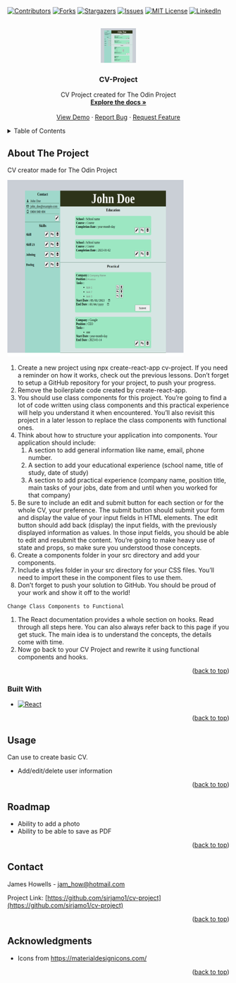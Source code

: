 <a name="readme-top"></a>

[![Contributors][contributors-shield]][contributors-url]
[![Forks][forks-shield]][forks-url]
[![Stargazers][stars-shield]][stars-url]
[![Issues][issues-shield]][issues-url]
[![MIT License][license-shield]][license-url]
[![LinkedIn][linkedin-shield]][linkedin-url]

<!-- PROJECT LOGO -->
<br />
<div align="center">
  <a href="https://github.com/sirjamo1.io/cv-project">
    <img src="src/components/assets/cv-project-screenshot.png" alt="Logo" width="80" height="80">
  </a>

<h3 align="center">CV-Project</h3>

  <p align="center">
    CV Project created for The Odin Project
    <br />
    <a href="https://github.com/sirjamo1/cv-project"><strong>Explore the docs »</strong></a>
    <br />
    <br />
    <a href="https://sirjamo1.github.io/cv-project/">View Demo</a>
    ·
    <a href="https://github.com/sirjamo1/cv-project/issues">Report Bug</a>
    ·
    <a href="https://github.com/sirjamo1/cv-project/issues">Request Feature</a>
  </p>
</div>

<!-- TABLE OF CONTENTS -->
<details>
  <summary>Table of Contents</summary>
  <ol>
    <li>
      <a href="#about-the-project">About The Project</a>
      <ul>
        <li><a href="#built-with">Built With</a></li>
      </ul>
    </li>
    <li><a href="#usage">Usage</a></li>
    <li><a href="#roadmap">Roadmap</a></li>
    <li><a href="#contact">Contact</a></li>
    <li><a href="#acknowledgments">Acknowledgments</a></li>
  </ol>
</details>

<!-- ABOUT THE PROJECT -->

## About The Project

CV creator made for The Odin Project

<img src="src/components/assets/cv-project-screenshot.png" alt="Logo" width="400" height="400">

<ol>
<li>Create a new project using npx create-react-app cv-project. If you need a reminder on how it works, check out the previous lessons. Don’t forget to setup a GitHub repository for your project, to push your progress.</li>
<li>Remove the boilerplate code created by create-react-app.</li>
<li>You should use class components for this project. You’re going to find a lot of code written using class components and this practical experience will help you understand it when encountered. You’ll also revisit this project in a later lesson to replace the class components with functional ones.</li>
<li>Think about how to structure your application into components. Your application should include: 
   <ol>
      <li>A section to add general information like name, email, phone number.</li>
      <li>A section to add your educational experience (school name, title of study, date of study)</li>
      <li>A section to add practical experience (company name, position title, main tasks of your jobs, date from and until when you worked for that company)</li>
      </ol>
      </li>
<li>Be sure to include an edit and submit button for each section or for the whole CV, your preference. The submit button should submit your form and display the value of your input fields in HTML elements. The edit button should add back (display) the input fields, with the previously displayed information as values. In those input fields, you should be able to edit and resubmit the content. You’re going to make heavy use of state and props, so make sure you understood those concepts.</li>
<li>Create a components folder in your src directory and add your components.</li>
<li>Include a styles folder in your src directory for your CSS files. You’ll need to import these in the component files to use them.</li>
<li>Don’t forget to push your solution to GitHub. You should be proud of your work and show it off to the world!</li>
</ol>

    Change Class Components to Functional

<ol>
<li>The React documentation provides a whole section on hooks. Read through all steps here. You can also always refer back to this page if you get stuck. The main idea is to understand the concepts, the details come with time.</li>
<li>Now go back to your CV Project and rewrite it using functional components and hooks.</li>
</ol>

<p align="right">(<a href="#readme-top">back to top</a>)</p>

### Built With

-   [![React][react.js]][react-url]

<p align="right">(<a href="#readme-top">back to top</a>)</p>

## Usage

Can use to create basic CV.

-   Add/edit/delete user information

<p align="right">(<a href="#readme-top">back to top</a>)</p>

<!-- ROADMAP -->

## Roadmap

-   Ability to add a photo
-   Ability to be able to save as PDF

<p align="right">(<a href="#readme-top">back to top</a>)</p>

<!-- CONTACT -->

## Contact

James Howells - jam_how@hotmail.com

Project Link: [https://github.com/sirjamo1/cv-project](https://github.com/sirjamo1/cv-project)

<p align="right">(<a href="#readme-top">back to top</a>)</p>

<!-- ACKNOWLEDGMENTS -->

## Acknowledgments

-   Icons from https://materialdesignicons.com/

<p align="right">(<a href="#readme-top">back to top</a>)</p>

<!-- MARKDOWN LINKS & IMAGES -->
<!-- https://www.markdownguide.org/basic-syntax/#reference-style-links -->

[contributors-shield]: https://img.shields.io/github/contributors/sirjamo1/cv-project.svg?style=for-the-badge
[contributors-url]: https://github.com/sirjamo1/cv-project/graphs/contributors
[forks-shield]: https://img.shields.io/github/forks/sirjamo1/cv-project.svg?style=for-the-badge
[forks-url]: https://github.com/sirjamo1/cv-project/network/members
[stars-shield]: https://img.shields.io/github/stars/sirjamo1/cv-project.svg?style=for-the-badge
[stars-url]: https://github.com/sirjamo1/cv-project/stargazers
[issues-shield]: https://img.shields.io/github/issues/sirjamo1/cv-project.svg?style=for-the-badge
[issues-url]: https://github.com/sirjamo1/cv-project/issues
[license-shield]: https://img.shields.io/github/license/sirjamo1/cv-project.svg?style=for-the-badge
[license-url]: https://github.com/sirjamo1/cv-project/blob/master/LICENSE.txt
[linkedin-shield]: https://img.shields.io/badge/-LinkedIn-black.svg?style=for-the-badge&logo=linkedin&colorB=555
[linkedin-url]: https://linkedin.com/in/linkedin_username
[product-screenshot]: images/screenshot.png
[next.js]: https://img.shields.io/badge/next.js-000000?style=for-the-badge&logo=nextdotjs&logoColor=white
[next-url]: https://nextjs.org/
[react.js]: https://img.shields.io/badge/React-20232A?style=for-the-badge&logo=react&logoColor=61DAFB
[react-url]: https://reactjs.org/
[vue.js]: https://img.shields.io/badge/Vue.js-35495E?style=for-the-badge&logo=vuedotjs&logoColor=4FC08D
[vue-url]: https://vuejs.org/
[angular.io]: https://img.shields.io/badge/Angular-DD0031?style=for-the-badge&logo=angular&logoColor=white
[angular-url]: https://angular.io/
[svelte.dev]: https://img.shields.io/badge/Svelte-4A4A55?style=for-the-badge&logo=svelte&logoColor=FF3E00
[svelte-url]: https://svelte.dev/
[laravel.com]: https://img.shields.io/badge/Laravel-FF2D20?style=for-the-badge&logo=laravel&logoColor=white
[laravel-url]: https://laravel.com
[bootstrap.com]: https://img.shields.io/badge/Bootstrap-563D7C?style=for-the-badge&logo=bootstrap&logoColor=white
[bootstrap-url]: https://getbootstrap.com
[jquery.com]: https://img.shields.io/badge/jQuery-0769AD?style=for-the-badge&logo=jquery&logoColor=white
[jquery-url]: https://jquery.com
